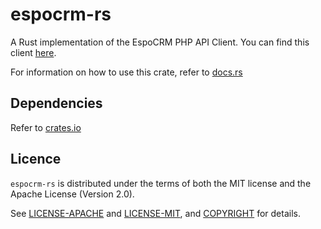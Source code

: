 # espocrm-rs
A Rust implementation of the EspoCRM PHP API Client. You can find this client [here](https://docs.espocrm.com/development/api-client-php/).

For information on how to use this crate, refer to [docs.rs](https://docs.rs/espocrm-rs/0.2.0/espocrm_rs/)

## Dependencies
Refer to [crates.io](https://crates.io/crates/espocrm-rs/0.2.0/dependencies)

## Licence
`espocrm-rs` is distributed under the terms of both the MIT license and the Apache License (Version 2.0).

See [LICENSE-APACHE](https://github.com/TheDutchMC/espocrm-rs/blob/master/LICENCE-APACHE) and [LICENSE-MIT](https://github.com/TheDutchMC/espocrm-rs/blob/master/LICENCE-MIT), and [COPYRIGHT](https://github.com/TheDutchMC/espocrm-rs/blob/master/COPYRIGHT) for details.
